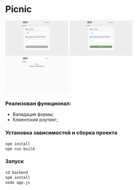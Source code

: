 # Picnic

<img src="./screenshots/invalid_form.png" width="200"/>
<img src="./screenshots/valid_form.png" width="200"/>
<img src="./screenshots/profile_page.png" width="200"/>

### Реализован функционал:

- Валидация формы;
- Клиентский роутинг;

### Установка зависимостей и сборка проекта

```
npm install
npm run build
```

### Запуск

```
cd backend
npm install
node app.js
```
